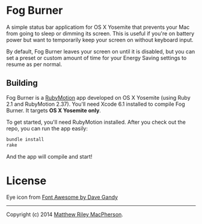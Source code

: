 # Fog Burner

A simple status bar applicatiom for OS X Yosemite that prevents your Mac from
going to sleep or dimming its screen. This is useful if you're on battery
power but want to temporarily keep your screen on without keyboard input.

By default, Fog Burner leaves your screen on until it is disabled, but you can
set a preset or custom amount of time for your Energy Saving settings to resume
as per normal.

## Building

Fog Burner is a [RubyMotion][] app developed on OS X Yosemite (using Ruby 2.1
and RubyMotion 2.37). You'll need Xcode 6.1 installed to compile Fog Burner.
It targets **OS X Yosemite only**.

To get started, you'll need RubyMotion installed. After you check out the repo,
you can run the app easily:

```bash
bundle install
rake
```

And the app will compile and start!

[RubyMotion]: http://www.rubymotion.com/

# License

Eye icon from [Font Awesome by Dave Gandy](http://fontawesome.io/)

---

Copyright (c) 2014 [Matthew Riley MacPherson](http://tofumatt.com).
